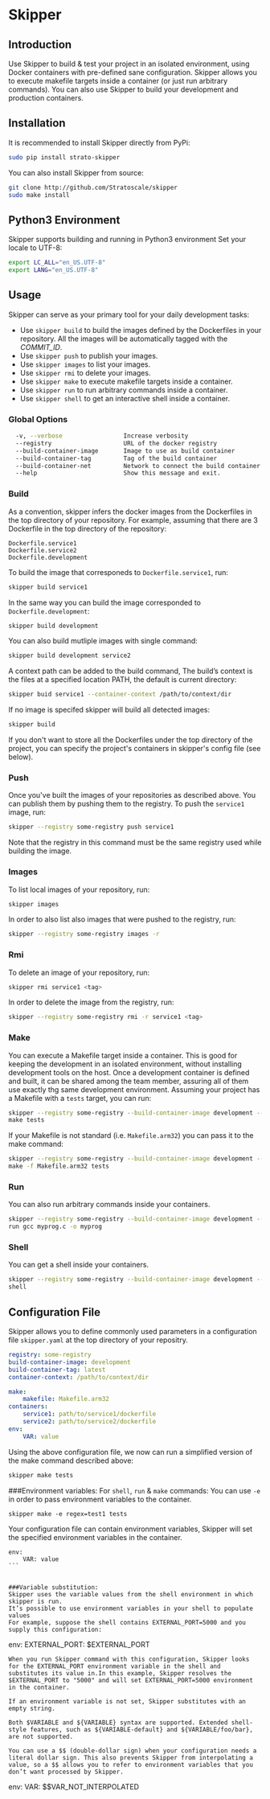 # Skipper

## Introduction

Use Skipper to build & test your project in an isolated environment, using Docker containers with pre-defined sane configuration.
Skipper allows you to execute makefile targets inside a container (or just run arbitrary commands). You can also use Skipper to build your development and production containers.

## Installation

It is recommended to install Skipper directly from PyPi:
```bash
sudo pip install strato-skipper
```

You can also install Skipper from source:
``` bash 
git clone http://github.com/Stratoscale/skipper
sudo make install
```

## Python3 Environment
Skipper supports building and running in Python3 environment
Set your locale to UTF-8:
```bash
export LC_ALL="en_US.UTF-8"
export LANG="en_US.UTF-8"
```
## Usage

Skipper can serve as your primary tool for your daily development tasks:
* Use `skipper build` to build the images defined by the Dockerfiles in your repository. All the images will be automatically tagged with the *COMMIT_ID*.
* Use `skipper push` to publish your images.
* Use `skipper images` to list your images.
* Use `skipper rmi` to delete your images.
* Use `skipper make` to execute makefile targets inside a container.
* Use `skipper run` to run arbitrary commands inside a container.
* Use `skipper shell` to get an interactive shell inside a container.

### Global Options
```bash
  -v, --verbose                 Increase verbosity
  --registry                    URL of the docker registry
  --build-container-image       Image to use as build container
  --build-container-tag         Tag of the build container
  --build-container-net         Network to connect the build container (default: net=host)
  --help                        Show this message and exit.
```

### Build
As a convention, skipper infers the docker images from the Dockerfiles in the top directory of your repository. For example, assuming that there are 3 Dockerfile in the top directory of the repository:
```
Dockerfile.service1
Dockerfile.service2
Dockerfile.development
```

To build the image that corresponeds to `Dockerfile.service1`, run:
```bash
skipper build service1
```

In the same way you can build the image corresponded to `Dockerfile.development`:
```bash
skipper build development
```

You can also build mutliple images with single command:
```bash
skipper build development service2
```

A context path can be added to the build command, The build’s context is the files at a specified location PATH, the default is current directory:
```bash
skipper buid service1 --container-context /path/to/context/dir
```

If no image is specifed skipper will build all detected images:
```bash
skipper build
```

If you don't want to store all the Dockerfiles under the top directory of the project, you can specify the project's containers in skipper's config file (see below).

### Push
Once you've built the images of your repositories as described above. You can publish them by pushing them to the registry.
To push the `service1` image, run:
```bash
skipper --registry some-registry push service1
```
Note that the registry in this command must be the same registry used while building the image.

### Images
To list local images of your repository, run:
```bash
skipper images
```

In order to also list also images that were pushed to the registry, run:
```bash
skipper --registry some-registry images -r
```

### Rmi
To delete an image of your repository, run:
```bash
skipper rmi service1 <tag>
```

In order to delete the image from the registry, run:
```bash
skipper --registry some-registry rmi -r service1 <tag>
```

### Make
You can execute a Makefile target inside a container. This is good for keeping the development in an isolated environment, without installing development tools on the host. Once a development container is defined and built, it can be shared among the team member, assuring all of them use exactly thg same development environment.
Assuming your project has a Makefile with a `tests` target, you can run:
```bash
skipper --registry some-registry --build-container-image development --build-container-tag latest \
make tests
```

If your Makefile is not standard (i.e. `Makefile.arm32`) you can pass it to the make command:
```bash
skipper --registry some-registry --build-container-image development --build-container-tag latest \
make -f Makefile.arm32 tests
```

### Run
You can also run arbitrary commands inside your containers. 
```bash
skipper --registry some-registry --build-container-image development --build-container-tag latest \
run gcc myprog.c -o myprog 
```

### Shell
You can get a shell inside your containers. 
```bash
skipper --registry some-registry --build-container-image development --build-container-tag latest \
shell
```

## Configuration File
Skipper allows you to define commonly used parameters in a configuration file `skipper.yaml` at the top directory of your repositry.
```yaml
registry: some-registry 
build-container-image: development
build-container-tag: latest
container-context: /path/to/context/dir

make: 
    makefile: Makefile.arm32
containers:
    service1: path/to/service1/dockerfile
    service2: path/to/service2/dockerfile
env:
    VAR: value
```

Using the above configuration file, we now can run a simplified version of the make command described above:
```bash
skipper make tests
```

###Environment variables:
For `shell`, `run` & `make` commands:
You can use `-e` in order to pass environment variables to the container.
````
skipper make -e regex=test1 tests
````

Your configuration file can contain environment variables, Skipper will set the specified environment variables in the container.
````
env:
    VAR: value
```


###Variable substitution:
Skipper uses the variable values from the shell environment in which skipper is run.
It’s possible to use environment variables in your shell to populate values
For example, suppose the shell contains EXTERNAL_PORT=5000 and you supply this configuration:
````
env:
    EXTERNAL_PORT: $EXTERNAL_PORT
````
When you run Skipper command with this configuration, Skipper looks for the EXTERNAL_PORT environment variable in the shell and substitutes its value in.In this example, Skipper resolves the $EXTERNAL_PORT to "5000" and will set EXTERNAL_PORT=5000 environment in the container.

If an environment variable is not set, Skipper substitutes with an empty string.

Both $VARIABLE and ${VARIABLE} syntax are supported. Extended shell-style features, such as ${VARIABLE-default} and ${VARIABLE/foo/bar}, are not supported.

You can use a $$ (double-dollar sign) when your configuration needs a literal dollar sign. This also prevents Skipper from interpolating a value, so a $$ allows you to refer to environment variables that you don’t want processed by Skipper.
````
env:
    VAR: $$VAR_NOT_INTERPOLATED
````


